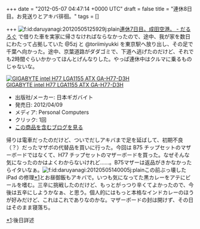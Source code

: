 
+++
date = "2012-05-07 04:47:14 +0000 UTC"
draft = false
title = "連休8日目。お見送りとアキバ徘徊。"
tags = []

+++
<img src="http://cdn-ak.f.st-hatena.com/images/fotolife/d/daruyanagi/20120505/20120505125929.jpg" alt="f:id:daruyanagi:20120505125929j:plain" title="f:id:daruyanagi:20120505125929j:plain" class="hatena-fotolife"/><a href="http://daruyanagi.hatenablog.com/entry/2012/05/05/060711">連休7日目。成田空港。 - だるろぐ</a> で借りた車を実家に帰さなければならなかったので、途中、我が家を数日にわたって占拠していた @5zj と @toriimiyukki を東京駅へ放り出し、その足で千葉へ向かった。途中、京葉道路がダダゴミで、下道へ逃げたのだけど、それでも2時間ぐらいかかってほんとげんなりした。やっぱ連休中はクルマに乗るものじゃないな。<div class="hatena-asin-detail"><a href="http://www.amazon.co.jp/exec/obidos/ASIN/B007MWZKQI/bestylesnet-22/"><img src="http://ecx.images-amazon.com/images/I/51E%2BtI%2Bc8KL._SL160_.jpg" class="hatena-asin-detail-image" alt="GIGABYTE intel H77 LGA1155 ATX GA-H77-D3H" title="GIGABYTE intel H77 LGA1155 ATX GA-H77-D3H"/></a><div class="hatena-asin-detail-info"><a href="http://www.amazon.co.jp/exec/obidos/ASIN/B007MWZKQI/bestylesnet-22/">GIGABYTE intel H77 LGA1155 ATX GA-H77-D3H</a><ul><li><span class="hatena-asin-detail-label">出版社/メーカー:</span> 日本ギガバイト</li><li><span class="hatena-asin-detail-label">発売日:</span> 2012/04/09</li><li><span class="hatena-asin-detail-label">メディア:</span> Personal Computers</li><li> <span class="hatena-asin-detail-label">クリック</span>: 1回</li><li><a href="http://d.hatena.ne.jp/asin/B007MWZKQI/bestylesnet-22" target="_blank">この商品を含むブログを見る</a></li></ul></div><div class="hatena-asin-detail-foot"></div></div>帰りは電車だったのだけど、ついでだしアキバまで足を延ばして、初期不良（？）だったマザボの代替品を買いに行った。今回は B75 チップセットのマザーボードではなくて、H77 チップセットのマザーボードを買った。なぜそんな気になったのかはよくわからないけれど……。B75マザーは返品がきかなかったらイタいなぁ。<img src="http://cdn-ak.f.st-hatena.com/images/fotolife/d/daruyanagi/20120505/20120505140005.jpg" alt="f:id:daruyanagi:20120505140005j:plain" title="f:id:daruyanagi:20120505140005j:plain" class="hatena-fotolife"/>この前ぶっ壊した iPad の修理<a href="#f1" name="fn1" title="後日詳述">*1</a>とお昼御飯もアキバで。いつも気になってた黒カレーをアテにビールを嗜む。三辛に挑戦したのだけど、もっとがっつり辛くてよかったので、今後は五辛にしようかなぁ、と思う。個人的にはもっと本格なインドカレーのほうが好みだけど、これはこれでありなのかな。マザーボードの封は開けず、その日はそのまま寝落ち。
<div class="footnote">
<a href="#fn1" name="f1" class="footnote-number">*1</a><span class="footnote-delimiter">:</span><span class="footnote-text">後日詳述</span>
</div>

